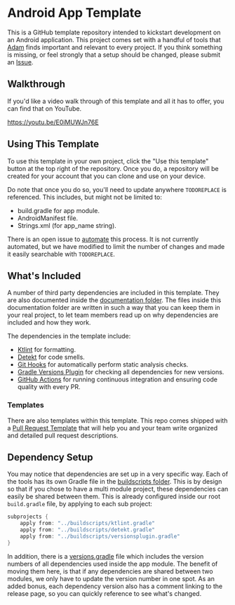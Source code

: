 # Android App Template

This is a GitHub template repository intended to kickstart development on an Android application. This project comes set with a handful of tools that [Adam](https://github.com/AdamMc331) finds important and relevant to every project. If you think something is missing, or feel strongly that a setup should be changed, please submit an [Issue](https://github.com/AdamMc331/AndroidAppTemplate/issues/new). 

## Walkthrough

If you'd like a video walk through of this template and all it has to offer, you can find that on YouTube. 

https://youtu.be/E0iMUWJn76E

## Using This Template

To use this template in your own project, click the "Use this template" button at the top right of the repository. Once you do, a repository will be created for your account that you can clone and use on your device.

Do note that once you do so, you'll need to update anywhere `TODOREPLACE` is referenced. This 
includes, but might not be limited to:

* build.gradle for app module.
* AndroidManifest file.
* Strings.xml (for app_name string). 

There is an open issue to [automate](https://github.com/AdamMc331/AndroidAppTemplate/issues/1) 
this process. It is not currently automated, but we have modified to limit the number of changes 
and made it easily searchable with `TODOREPLACE`. 

## What's Included

A number of third party dependencies are included in this template. They are also documented inside the [documentation folder](/documentation). The files inside this documentation folder are written in such a way that you can keep them in your real project, to let team members read up on why dependencies are included and how they work.

The dependencies in the template include:

* [Ktlint](/documentation/StaticAnalysis.md) for formatting.
* [Detekt](/documentation/StaticAnalysis.md) for code smells.
* [Git Hooks](/documentation/GitHooks.md) for automatically perform static analysis checks. 
* [Gradle Versions Plugin](/documentation/VersionsPlugin.md) for checking all dependencies for new versions.
* [GitHub Actions](/documentation/GitHubActions.md) for running continuous integration and ensuring code quality with every PR. 

### Templates

There are also templates within this template. This repo comes shipped with a [Pull Request Template](/.github/pull_request_template.md) that will help you and your team write organized and detailed pull request descriptions. 

## Dependency Setup

You may notice that dependencies are set up in a very specific way. Each of the tools has its own Gradle file in the [buildscripts folder](/buildscripts). This is by design so that if you chose to have a multi module project, these dependencies can easily be shared between them. This is already configured inside our root `build.gradle` file, by applying to each sub project:

```groovy
subprojects {
    apply from: "../buildscripts/ktlint.gradle"
    apply from: "../buildscripts/detekt.gradle"
    apply from: "../buildscripts/versionsplugin.gradle"
}
```

In addition, there is a [versions.gradle](/buildscripts/versions.gradle) file which includes the version numbers of all dependencies used inside the app module. The benefit of moving them here, is that if any dependencies are shared between two modules, we only have to update the version number in one spot. As an added bonus, each dependency version also has a comment linking to the release page, so you can quickly reference to see what's changed. 

